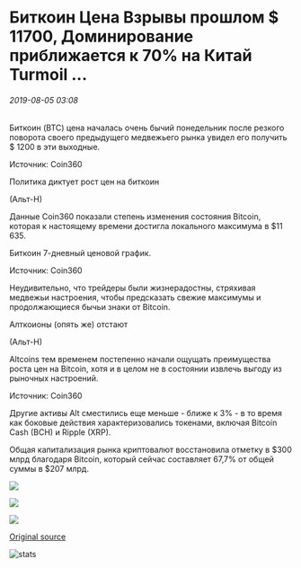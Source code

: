 # Биткоин Цена Взрывы прошлом $ 11700, Доминирование приближается к 70% на Китай Turmoil ...

###### 2019-08-05 03:08

Биткоин (BTC) цена началась очень бычий понедельник после резкого поворота своего предыдущего медвежьего рынка увидел его получить $ 1200 в эти выходные.

Источник: Coin360

Политика диктует рост цен на биткоин

(Альт-Н)

Данные Coin360 показали степень изменения состояния Bitcoin, которая к настоящему времени достигла локального максимума в $11 635.

Биткоин 7-дневный ценовой график.

Источник: Coin360

Неудивительно, что трейдеры были жизнерадостны, стряхивая медвежьи настроения, чтобы предсказать свежие максимумы и продолжающиеся бычьи знаки от Bitcoin.

Алткоионы (опять же) отстают

(Альт-Н)

Altcoins тем временем постепенно начали ощущать преимущества роста цен на Bitcoin, хотя и в целом не в состоянии извлечь выгоду из рыночных настроений.

Источник: Coin360

Другие активы Alt сместились еще меньше - ближе к 3% - в то время как боковые действия характеризовались токенами, включая Bitcoin Cash (BCH) и Ripple (XRP).

Общая капитализация рынка криптовалют восстановила отметку в $300 млрд благодаря Bitcoin, который сейчас составляет 67,7% от общей суммы в $207 млрд.

![](https://s3.cointelegraph.com/storage/uploads/view/a2ca26d42f1ad05ac8bdebf66a6f594f.png)

![](https://s3.cointelegraph.com/storage/uploads/view/70934fd3a9d4f7d19cec5424c999985b.png)

![](https://s3.cointelegraph.com/storage/uploads/view/3f7dd0cc7816ef562bd119d23a7458a5.png)

[Original source](https://cointelegraph.com/news/bitcoin-price-blasts-past-11-700-dominance-nears-70-on-china-turmoil)

![stats](https://c.statcounter.com/11760860/0/a89fa40b/1/ "stats")